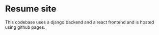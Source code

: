 # Resume site

This codebase uses a django backend and a react frontend and is hosted using github pages.